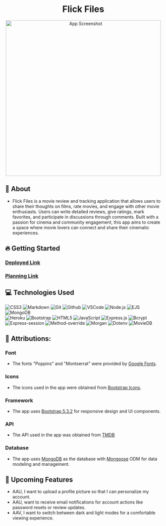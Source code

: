 <h1 align="center">Flick Files </h1>
<div align="center">
  <img src="https://i.postimg.cc/hvsx4Nfq/Flick-Files-Screenshot.png" alt="App Screenshot" width="500"/>
</div>

## :movie_camera: About
- Flick Files is a movie review and tracking application that allows users to share their thoughts on films, rate movies, and engage with other movie enthusiasts. Users can write detailed reviews, give ratings, mark favorites, and participate in discussions through comments. Built with a passion for cinema and community engagement, this app aims to create a space where movie lovers can connect and share their cinematic experiences.


## :fire: Getting Started
### [Deployed Link](https://flickfiles-1e16bf768c95.herokuapp.com/)

### [Planning Link](https://trello.com/b/IyNI9uQu/project-2)


 ## :computer: Technologies Used
![CSS3](https://img.shields.io/badge/-CSS-05122A?style=flat&logo=css3)
![Markdown](https://img.shields.io/badge/-Markdown-05122A?style=flat&logo=markdown)
![Git](https://img.shields.io/badge/-Git-05122A?style=flat&logo=git)
![Github](https://img.shields.io/badge/-GitHub-05122A?style=flat&logo=github)
![VSCode](https://img.shields.io/badge/-VS_Code-05122A?style=flat&logo=visualstudio)
![Node.js](https://img.shields.io/badge/Node.js-339933?logo=Node.js&logoColor=white)
![EJS](https://img.shields.io/badge/-EJS-B4CA65?style=flat&logo=ejs&logoColor=white)
![MongoDB](https://img.shields.io/badge/-MongoDB-05122A?style=flat&logo=mongodb)    
![Heroku](https://img.shields.io/badge/-Heroku-05122A?style=flat&logo=heroku)
![Bootstrap](https://img.shields.io/badge/-Bootstrap-05122A?style=flat&logo=bootstrap)
![HTML5](https://img.shields.io/badge/-HTML5-05122A?style=flat&logo=html5)
![JavaScript](https://img.shields.io/badge/-JavaScript-05122A?style=flat&logo=javascript)
![Express.js](https://img.shields.io/badge/-Express.js-05122A?style=flat&logo=express)
![Bcrypt](https://img.shields.io/badge/-Bcrypt-05122A?style=flat&logo=npm)
![Express-session](https://img.shields.io/badge/-Express_Session-05122A?style=flat&logo=npm)
![Method-override](https://img.shields.io/badge/-Method_Override-05122A?style=flat&logo=npm)
![Morgan](https://img.shields.io/badge/-Morgan-05122A?style=flat&logo=npm)
![Dotenv](https://img.shields.io/badge/-Dotenv-05122A?style=flat&logo=npm)
![MovieDB](https://img.shields.io/badge/-MovieDB_API-05122A?style=flat&logo=themoviedatabase)

 ## :electric_plug: Attributions:
 ### Font
 - The fonts "Poppins" and "Montserrat" were provided by [Google Fonts](https://fonts.google.com/).

### Icons
 - The icons used in the app were obtained from [Bootstrap Icons](https://icons.getbootstrap.com/).

### Framework
 - The app uses [Bootstrap 5.3.2](https://getbootstrap.com/) for responsive design and UI components.

### API 
 - The API used in the app was obtained from [TMDB](https://www.themoviedb.org/)
 
### Database 
- The app uses [MongoDB](https://www.mongodb.com/) as the database with [Mongoose](https://mongoosejs.com/) ODM for data modeling and management.
    
## :satellite: Upcoming Features
- AAU, I want to upload a profile picture so that I can personalize my account.
- AAU,  want to receive email notifications for account actions like password resets or review updates.
- AAV, I want to switch between dark and light modes for a comfortable viewing experience.